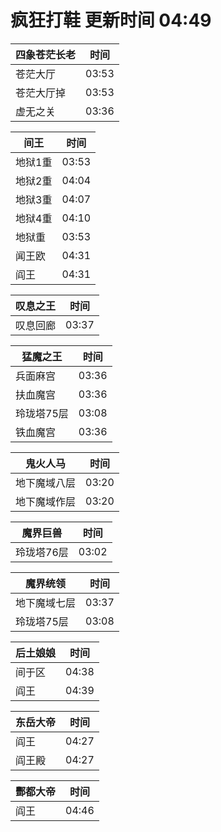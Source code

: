 # 疯狂打鞋 更新时间 04:49

| 四象苍茫长老   | 时间    |
|--------|-------|
| 苍茫大厅 | 03:53 |
| 苍茫大厅掉 | 03:53 |
| 虚无之关 | 03:36 |

| 间王   | 时间    |
|--------|-------|
| 地狱1重 | 03:53 |
| 地狱2重 | 04:04 |
| 地狱3重 | 04:07 |
| 地狱4重 | 04:10 |
| 地狱重 | 03:53 |
| 闻王欧 | 04:31 |
| 阎王 | 04:31 |

| 叹息之王   | 时间    |
|--------|-------|
| 叹息回廊 | 03:37 |

| 猛魔之王   | 时间    |
|--------|-------|
| 兵面麻宫 | 03:36 |
| 扶血魔宫 | 03:36 |
| 玲珑塔75层 | 03:08 |
| 铁血魔宫 | 03:36 |

| 鬼火人马   | 时间    |
|--------|-------|
| 地下魔域八层 | 03:20 |
| 地下魔域作层 | 03:20 |

| 魔界巨兽   | 时间    |
|--------|-------|
| 玲珑塔76层 | 03:02 |

| 魔界统领   | 时间    |
|--------|-------|
| 地下魔域七层 | 03:37 |
| 玲珑塔75层 | 03:08 |

| 后土娘娘   | 时间    |
|--------|-------|
| 间于区 | 04:38 |
| 阎王 | 04:39 |

| 东岳大帝   | 时间    |
|--------|-------|
| 阎王 | 04:27 |
| 阎王殿 | 04:27 |

| 酆都大帝   | 时间    |
|--------|-------|
| 阎王 | 04:46 |